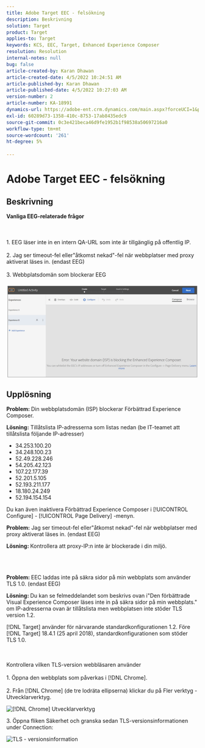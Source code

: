 ```yaml
---
title: Adobe Target EEC - felsökning
description: Beskrivning
solution: Target
product: Target
applies-to: Target
keywords: KCS, EEC, Target, Enhanced Experience Composer
resolution: Resolution
internal-notes: null
bug: false
article-created-by: Karan Dhawan
article-created-date: 4/5/2022 10:24:51 AM
article-published-by: Karan Dhawan
article-published-date: 4/5/2022 10:27:03 AM
version-number: 2
article-number: KA-18991
dynamics-url: https://adobe-ent.crm.dynamics.com/main.aspx?forceUCI=1&pagetype=entityrecord&etn=knowledgearticle&id=b7c7fe9c-cab4-ec11-983f-000d3a5d0d73
exl-id: 60289d73-1358-410c-8753-17ab8435edc9
source-git-commit: 0c3e421beca46d9fe1952b1f98538a50697216a0
workflow-type: tm+mt
source-wordcount: '261'
ht-degree: 5%

---
```


# Adobe Target EEC - felsökning

## Beskrivning

<b>Vanliga EEG-relaterade frågor</b><br><br> <br><br>1. EEG läser inte in en intern QA-URL som inte är tillgänglig på offentlig IP.<br><br>2. Jag ser timeout-fel eller&quot;åtkomst nekad&quot;-fel när webbplatser med proxy aktiverat läses in. (endast EEG)<br><br>3. Webbplatsdomän som blockerar EEG<br><br>![](assets/___b9c7fe9c-cab4-ec11-983f-000d3a5d0d73___.png)

## Upplösning


<b>Problem: </b>Din webbplatsdomän (ISP) blockerar Förbättrad Experience Composer.

<b>Lösning:</b> Tillåtslista IP-adresserna som listas nedan (be IT-teamet att tillåtslista följande IP-adresser)



- 34.253.100.20
- 34.248.100.23
- 52.49.228.246
- 54.205.42.123
- 107.22.177.39
- 52.201.5.105
- 52.193.211.177
- 18.180.24.249
- 52.194.154.154


Du kan även inaktivera Förbättrad Experience Composer i [!UICONTROL Configure] - [!UICONTROL Page Delivery] -menyn.





<b>Problem:</b> Jag ser timeout-fel eller&quot;åtkomst nekad&quot;-fel när webbplatser med proxy aktiverat läses in. (endast EEG)

<b>Lösning: </b>Kontrollera att proxy-IP:n inte är blockerade i din miljö.
<br><br> <br><br>


<b>Problem: </b>EEC laddas inte på säkra sidor på min webbplats som använder TLS 1.0. (endast EEG)

<b>Lösning: </b>Du kan se felmeddelandet som beskrivs ovan i&quot;Den förbättrade Visual Experience Composer läses inte in på säkra sidor på min webbplats.&quot; om IP-adresserna ovan är tillåtslista men webbplatsen inte stöder TLS version 1.2.

[!DNL Target] använder för närvarande standardkonfigurationen 1.2. Före [!DNL Target] 18.4.1 (25 april 2018), standardkonfigurationen som stöder TLS 1.0.


<br><br>Kontrollera vilken TLS-version webbläsaren använder<br><br>1. Öppna den webbplats som påverkas i [!DNL Chrome].<br><br>2.<b> </b>Från [!DNL Chrome] (de tre lodräta ellipserna) klickar du på Fler verktyg - Utvecklarverktyg.


![[!DNL Chrome] Utvecklarverktyg](https://experienceleague.adobe.com/docs/target/assets/chrome-developer-tools.png?lang=en)

3. Öppna fliken Säkerhet och granska sedan TLS-versionsinformationen under Connection:

![TLS - versionsinformation](https://experienceleague.adobe.com/docs/target/assets/chrome-tls-version.png?lang=en)
